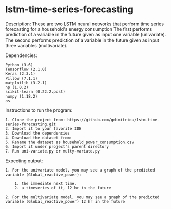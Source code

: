 # lstm-time-series-forecasting
Description:
These are two LSTM neural networks that perform time series forecasting for a household's energy consumption
The first performs prediction of a variable in the future given as input one variable (univariate).
The second performs prediction of a variable in the future given as input three variables (multivariate). 

Dependencies:

    Python (3.6)
    Tensorflow (2.1.0)
    Keras (2.3.1)
    Pillow (7.1.1)
    matplotlib (3.2.1)
    np (1.0.2)
    scikit-learn (0.22.2.post)
    numpy (1.18.2)
    os

Instructions to run the program:

    1. Clone the project from: https://github.com/gdimitriou/lstm-time-series-forecasting.git
    2. Import it to your favorite IDE
    3. Download the dependencies
    4. Download the dataset from: 
    5. Rename the dataset as household_power_consumption.csv
    6. Import it under project's parent directory
    7. Run uni-variate.py or multy-variate.py

Expecting output:
    
    1. For the univariate model, you may see a graph of the predicted variable (Global_reactive_power):
    
        1. the immediate next time.
        2. a timeseries of it, 12 hr in the future
    
    2. For the multivariate model, you may see a graph of the predicted variable (Global_reactive_power) 12 hr in the future

